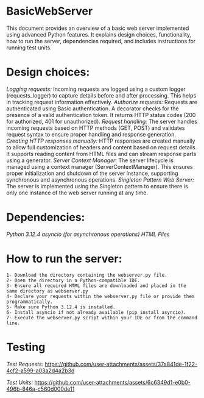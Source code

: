 # BasicWebServer
   This document provides an overview of a basic web server implemented using advanced Python features. It explains design choices, functionality, how to run the server, dependencies required, and includes instructions for running test units.


# Design choices: 
   *Logging requests:* Incoming requests are logged using a custom logger (requests_logger) to capture details before and after processing. This helps in tracking request information effectively.
    *Authorize requests:* Requests are authenticated using Basic authentication. A decorator checks for the presence of a valid authentication token. It returns HTTP status codes (200 for authorized, 401 for unauthorized).
    *Request handling:* The server handles incoming requests based on HTTP methods (GET, POST) and validates request syntax to ensure proper handling and response generation.
    *Creating HTTP responses manually:* HTTP responses are created manually to allow full customization of headers and content based on request details. It supports reading content from HTML files and can stream response parts using a generator.
    *Server Context Manager:* The server lifecycle is managed using a context manager (ServerContextManager). This ensures proper initialization and shutdown of the server instance, supporting synchronous and asynchronous operations.
    *Singleton Pattern Web Server:* The server is implemented using the Singleton pattern to ensure there is only one instance of the web server running at any time.

# Dependencies:
   *Python 3.12.4*
   *asyncio (for asynchronous operations)* 
   *HTML Files*

# How to run the server:
    1- Download the directory containing the webserver.py file.
    2- Open the directory in a Python-compatible IDE.
    3- Ensure all required HTML files are downloaded and placed in the same directory as webserver.py
    4- Declare your requests within the webserver.py file or provide them programmatically.
    5- Make sure Python 3.12.4 is installed.
    6- Install asyncio if not already available (pip install asyncio).
    7- Execute the webserver.py script within your IDE or from the command line.

# Testing
   *Test Requests:* 
        https://github.com/user-attachments/assets/37a841de-1f22-4cf2-a599-a03a2d4a2b3d

   *Test Units:* 
        https://github.com/user-attachments/assets/6c6349d1-e0b0-496b-846a-c560d000de11
    
